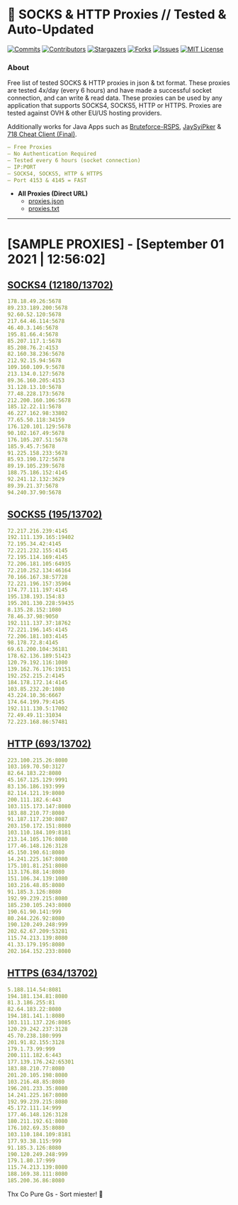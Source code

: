 <!-- MARKDOWN LINKS & IMAGES -->
<!-- https://www.markdownguide.org/basic-syntax/#reference-style-links -->
[contributors-shield]: https://img.shields.io/github/contributors/KaiBurton/free-proxies-autoupdated?style=for-the-badge
[contributors-url]: https://github.com/KaiBurton/free-proxies-autoupdated/graphs/contributors
[forks-shield]: https://img.shields.io/github/forks/KaiBurton/free-proxies-autoupdated?style=for-the-badge
[forks-url]: https://github.com/KaiBurton/free-proxies-autoupdated/network/members
[stars-shield]: https://img.shields.io/github/stars/KaiBurton/free-proxies-autoupdated?style=for-the-badge
[stars-url]: https://github.com/KaiBurton/free-proxies-autoupdated/stargazers
[issues-shield]: https://img.shields.io/github/issues/KaiBurton/free-proxies-autoupdated?style=for-the-badge
[issues-url]: https://github.com/KaiBurton/free-proxies-autoupdated/issues
[license-shield]: https://img.shields.io/github/license/KaiBurton/free-proxies-autoupdated?style=for-the-badge
[license-url]: https://github.com/KaiBurton/free-proxies-autoupdated/blob/main/LICENSE
[commit-shield]: https://img.shields.io/github/last-commit/KaiBurton/free-proxies-autoupdated?style=for-the-badge
[commit-url]: https://github.com/KaiBurton/free-proxies-autoupdated/commits/main

# 🎁 SOCKS & HTTP Proxies // Tested & Auto-Updated

[![Commits][commit-shield]][commit-url]
[![Contributors][contributors-shield]][contributors-url]
[![Stargazers][stars-shield]][stars-url]
[![Forks][forks-shield]][forks-url]
[![Issues][issues-shield]][issues-url]
[![MIT License][license-shield]][license-url]

### About
Free list of tested SOCKS & HTTP proxies in json & txt format. These proxies are tested 4x/day (every 6 hours) and have made a successful socket connection, and can write & read data. These proxies can be used by any application that supports SOCKS4, SOCKS5, HTTP or HTTPS. Proxies are tested against OVH & other EU/US hosting providers.

Additionally works for Java Apps such as [Bruteforce-RSPS](https://github.com/KaiBurton/Bruteforce-RSPS), [JaySyiPker](https://github.com/JayArrowz/JaySyiPker) & [718 Cheat Client (Final)](https://github.com/KaiBurton/718-Cheat-Client-Final). 

```yaml
— Free Proxies
— No Authentication Required
— Tested every 6 hours (socket connection)
— IP:PORT
— SOCKS4, SOCKS5, HTTP & HTTPS
— Port 4153 & 4145 = FAST
```

- **All Proxies (Direct URL)**
  - [proxies.json](https://raw.githubusercontent.com/KaiBurton/free-proxies-autoupdated/main/proxies.json)
  - [proxies.txt](https://raw.githubusercontent.com/KaiBurton/free-proxies-autoupdated/main/proxies.txt)

---

# [SAMPLE PROXIES] - [September 01 2021 | 12:56:02]

## [SOCKS4 (12180/13702)](https://raw.githubusercontent.com/KaiBurton/free-proxies-autoupdated/main/proxies-socks4.txt)
```yaml
178.18.49.26:5678
89.233.189.200:5678
92.60.52.120:5678
217.64.46.114:5678
46.40.3.146:5678
195.81.66.4:5678
85.207.117.1:5678
85.208.76.2:4153
82.160.38.236:5678
212.92.15.94:5678
109.160.109.9:5678
213.134.0.127:5678
89.36.160.205:4153
31.128.13.10:5678
77.48.228.173:5678
212.200.160.106:5678
185.12.22.11:5678
46.227.162.98:33802
77.65.50.118:34159
176.120.101.129:5678
90.102.167.49:5678
176.105.207.51:5678
185.9.45.7:5678
91.225.158.233:5678
85.93.190.172:5678
89.19.105.239:5678
188.75.186.152:4145
92.241.12.132:3629
89.39.21.37:5678
94.240.37.90:5678
```

## [SOCKS5 (195/13702)](https://raw.githubusercontent.com/KaiBurton/free-proxies-autoupdated/main/proxies-socks5.txt)
```yaml
72.217.216.239:4145
192.111.139.165:19402
72.195.34.42:4145
72.221.232.155:4145
72.195.114.169:4145
72.206.181.105:64935
72.210.252.134:46164
70.166.167.38:57728
72.221.196.157:35904
174.77.111.197:4145
195.138.193.154:83
195.201.130.228:59435
8.135.28.152:1080
78.46.37.98:9050
192.111.137.37:18762
72.221.196.145:4145
72.206.181.103:4145
98.178.72.8:4145
69.61.200.104:36181
178.62.136.189:51423
120.79.192.116:1080
139.162.76.176:19151
192.252.215.2:4145
184.178.172.14:4145
103.85.232.20:1080
43.224.10.36:6667
174.64.199.79:4145
192.111.130.5:17002
72.49.49.11:31034
72.223.168.86:57481
```

## [HTTP (693/13702)](https://raw.githubusercontent.com/KaiBurton/free-proxies-autoupdated/main/proxies-http.txt)
```yaml
223.100.215.26:8080
103.169.70.50:3127
82.64.183.22:8080
45.167.125.129:9991
83.136.186.193:999
82.114.121.19:8080
200.111.182.6:443
103.115.173.147:8080
183.88.210.77:8080
91.187.117.230:8087
203.150.172.151:8080
103.110.184.109:8181
213.14.105.176:8080
177.46.148.126:3128
45.150.190.61:8080
14.241.225.167:8080
175.101.81.251:8080
113.176.88.14:8080
151.106.34.139:1080
103.216.48.85:8080
91.185.3.126:8080
192.99.239.215:8080
185.230.105.243:8080
190.61.90.141:999
80.244.226.92:8080
190.120.249.248:999
202.62.67.209:53281
115.74.213.139:8080
41.33.179.195:8080
202.164.152.233:8080
```

## [HTTPS (634/13702)](https://raw.githubusercontent.com/KaiBurton/free-proxies-autoupdated/main/proxies-https.txt)
```yaml
5.188.114.54:8081
194.181.134.81:8080
81.3.186.255:81
82.64.183.22:8080
194.181.141.1:8080
103.111.137.226:8085
120.29.242.237:3128
45.70.238.180:999
201.91.82.155:3128
179.1.73.99:999
200.111.182.6:443
177.139.176.242:65301
183.88.210.77:8080
201.20.105.198:8080
103.216.48.85:8080
196.201.233.35:8080
14.241.225.167:8080
192.99.239.215:8080
45.172.111.14:999
177.46.148.126:3128
180.211.192.61:8080
176.102.69.35:8080
103.110.184.109:8181
177.93.38.115:999
91.185.3.126:8080
190.120.249.248:999
179.1.80.17:999
115.74.213.139:8080
188.169.38.111:8080
185.200.36.86:8080
```



Thx Co Pure Gs - Sort miester! 💟